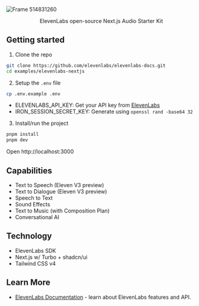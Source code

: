 ![Frame 514831260](https://github.com/user-attachments/assets/615d8a31-c5b0-43b6-8fb9-3f52132ff76e)

<p align="center">
  ElevenLabs open-source Next.js Audio Starter Kit
</p>

## Getting started

1. Clone the repo

```bash
git clone https://github.com/elevenlabs/elevenlabs-docs.git
cd examples/elevenlabs-nextjs
```

2. Setup the `.env` file

```bash
cp .env.example .env
```

- ELEVENLABS_API_KEY: Get your API key from [ElevenLabs](https://elevenlabs.io/app/settings/api-keys)
- IRON_SESSION_SECRET_KEY: Generate using `openssl rand -base64 32`

3. Install/run the project

```bash
pnpm install
pnpm dev
```

Open http://localhost:3000

## Capabilities

- Text to Speech (Eleven V3 preview)
- Text to Dialogue (Eleven V3 preview)
- Speech to Text
- Sound Effects
- Text to Music (with Composition Plan)
- Conversational AI

## Technology

- ElevenLabs SDK
- Next.js w/ Turbo + shadcn/ui
- Tailwind CSS v4

## Learn More

- [ElevenLabs Documentation](https://elevenlabs.io/docs) - learn about ElevenLabs features and API.
